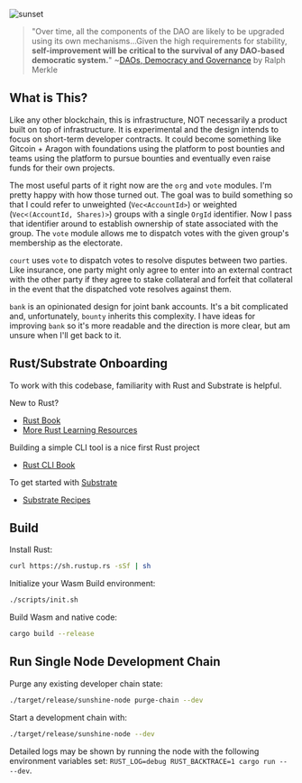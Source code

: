 ![sunset](https://user-images.githubusercontent.com/741807/81438174-95909f00-916c-11ea-9bb2-ca677781069f.jpg)
> "Over time, all the components of the DAO are likely to be upgraded using its own mechanisms...Given the high requirements for stability, **self-improvement will be critical to the survival of any DAO-based democratic system.**" ~[DAOs, Democracy and Governance](http://merkle.com/papers/DAOdemocracyDraft.pdf) by Ralph Merkle

## What is This?

Like any other blockchain, this is infrastructure, NOT necessarily a product built on top of infrastructure. It is experimental and the design intends to focus on short-term developer contracts. It could become something like Gitcoin + Aragon with foundations using the platform to post bounties and teams using the platform to pursue bounties and eventually even raise funds for their own projects.

The most useful parts of it right now are the `org` and `vote` modules. I'm pretty happy with how those turned out. The goal was to build something so that I could refer to unweighted (`Vec<AccountId>`) or weighted (`Vec<(AccountId, Shares)>`) groups with a single `OrgId` identifier. Now I pass that identifier around to establish ownership of state associated with the group. The `vote` module allows me to dispatch votes with the given group's membership as the electorate.

`court` uses `vote` to dispatch votes to resolve disputes between two parties. Like insurance, one party might only agree to enter into an external contract with the other party if they agree to stake collateral and forfeit that collateral in the event that the dispatched vote resolves against them.

`bank` is an opinionated design for joint bank accounts. It's a bit complicated and, unfortunately, `bounty` inherits this complexity. I have ideas for improving `bank` so it's more readable and the direction is more clear, but am unsure when I'll get back to it.

## Rust/Substrate Onboarding

To work with this codebase, familiarity with Rust and Substrate is helpful.

New to Rust?
- [Rust Book](https://doc.rust-lang.org/book/index.html)
- [More Rust Learning Resources](https://github.com/4meta5/learning-rust)

Building a simple CLI tool is a nice first Rust project
- [Rust CLI Book](https://rust-cli.github.io/book/index.html)

To get started with [Substrate](https://github.com/paritytech/substrate)
- [Substrate Recipes](https://github.com/substrate-developer-hub/recipes)

## Build

Install Rust:

```bash
curl https://sh.rustup.rs -sSf | sh
```

Initialize your Wasm Build environment:

```bash
./scripts/init.sh
```

Build Wasm and native code:

```bash
cargo build --release
```

## Run Single Node Development Chain

Purge any existing developer chain state:

```bash
./target/release/sunshine-node purge-chain --dev
```

Start a development chain with:

```bash
./target/release/sunshine-node --dev
```

Detailed logs may be shown by running the node with the following environment variables set: `RUST_LOG=debug RUST_BACKTRACE=1 cargo run -- --dev`.
